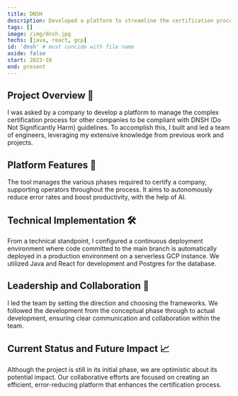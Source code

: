 ```yaml
---
title: DNSH
description: Developed a platform to streamline the certification process for companies to comply with DNSH (Do Not Significantly Harm) guidelines.
tags: []
image: /img/dnsh.jpg
techs: [java, react, gcp]
id: 'dnsh' # must concide with file name
aside: false
start: 2023-10
end: present
---
```


## Project Overview 🌟

I was asked by a company to develop a platform to manage the complex certification process for other companies to be compliant with DNSH (Do Not Significantly Harm) guidelines. To accomplish this, I built and led a team of engineers, leveraging my extensive knowledge from previous work and projects. 

## Platform Features 🚀

The tool manages the various phases required to certify a company, supporting operators throughout the process. It aims to autonomously reduce error rates and boost productivity, with the help of AI.

## Technical Implementation 🛠️

From a technical standpoint, I configured a continuous deployment environment where code committed to the main branch is automatically deployed in a production environment on a serverless GCP instance. We utilized Java and React for development and Postgres for the database.

## Leadership and Collaboration 👥

I led the team by setting the direction and choosing the frameworks. We followed the development from the conceptual phase through to actual development, ensuring clear communication and collaboration within the team.

## Current Status and Future Impact 📈

Although the project is still in its initial phase, we are optimistic about its potential impact. Our collaborative efforts are focused on creating an efficient, error-reducing platform that enhances the certification process.